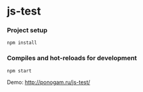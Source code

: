 # js-test


### Project setup
```
npm install
```
### Compiles and hot-reloads for development
```
npm start
```


Demo: http://ponogam.ru/js-test/

